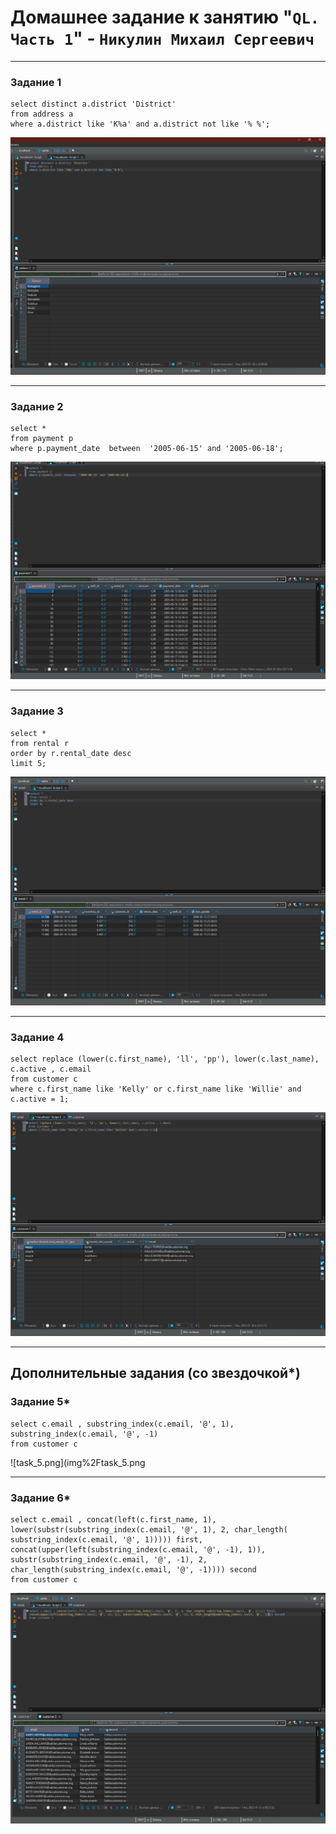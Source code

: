 # Домашнее задание к занятию "`QL. Часть 1`" - `Никулин Михаил Сергеевич`



---

### Задание 1


```
select distinct a.district 'District'
from address a 
where a.district like 'K%a' and a.district not like '% %';
```
![task_1.png](img%2Ftask_1.png)


---

### Задание 2


```
select *
from payment p 
where p.payment_date  between  '2005-06-15' and '2005-06-18';
```
![task_2.png](img%2Ftask_2.png)

---

### Задание 3



```
select *
from rental r 
order by r.rental_date desc 
limit 5;
```
![task_3.png](img%2Ftask_3.png)

---


### Задание 4



```
select replace (lower(c.first_name), 'll', 'pp'), lower(c.last_name), c.active , c.email  
from customer c 
where c.first_name like 'Kelly' or c.first_name like 'Willie' and c.active = 1;
```

![task_4.png](img%2Ftask_4.png)


---
## Дополнительные задания (со звездочкой*)


### Задание 5*

```
select c.email , substring_index(c.email, '@', 1), substring_index(c.email, '@', -1)
from customer c 
```

![task_5.png](img%2Ftask_5.png

---

### Задание 6*

```
select c.email , concat(left(c.first_name, 1), lower(substr(substring_index(c.email, '@', 1), 2, char_length( substring_index(c.email, '@', 1))))) first, 
concat(upper(left(substring_index(c.email, '@', -1), 1)), substr(substring_index(c.email, '@', -1), 2, char_length(substring_index(c.email, '@', -1)))) second
from customer c 
```

![task_6.png](img%2Ftask_6.png)